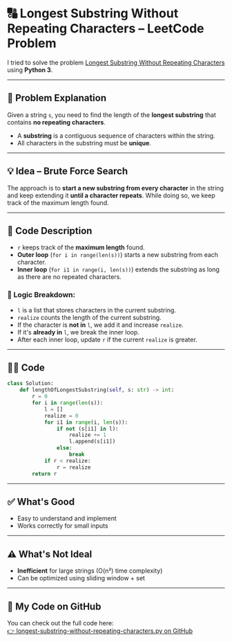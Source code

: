 
# 🔠 Longest Substring Without Repeating Characters – LeetCode Problem

I tried to solve the problem [Longest Substring Without Repeating Characters](https://leetcode.com/problems/longest-substring-without-repeating-characters/description/) using **Python 3**.

---

## 🚀 Problem Explanation

Given a string `s`, you need to find the length of the **longest substring** that contains **no repeating characters**.

- A **substring** is a contiguous sequence of characters within the string.
- All characters in the substring must be **unique**.

---

## 💡 Idea – Brute Force Search

The approach is to **start a new substring from every character** in the string and keep extending it **until a character repeats**. While doing so, we keep track of the maximum length found.

---

## 🧠 Code Description

- `r` keeps track of the **maximum length** found.
- **Outer loop** (`for i in range(len(s))`) starts a new substring from each character.
- **Inner loop** (`for i1 in range(i, len(s))`) extends the substring as long as there are no repeated characters.

### 🧪 Logic Breakdown:

- `l` is a list that stores characters in the current substring.
- `realize` counts the length of the current substring.
- If the character is **not in** `l`, we add it and increase `realize`.
- If it's **already in** `l`, we break the inner loop.
- After each inner loop, update `r` if the current `realize` is greater.

---

## 🧑‍💻 Code

```python
class Solution:
    def lengthOfLongestSubstring(self, s: str) -> int:
        r = 0
        for i in range(len(s)):
            l = []
            realize = 0
            for i1 in range(i, len(s)):
                if not (s[i1] in l):
                    realize += 1
                    l.append(s[i1])
                else:
                    break
            if r < realize:
                r = realize
        return r
```

---

## ✅ What's Good

- Easy to understand and implement
- Works correctly for small inputs

---

## ⚠️ What's Not Ideal

- **Inefficient** for large strings (O(n²) time complexity)
- Can be optimized using sliding window + set

---

## 🔗 My Code on GitHub

You can check out the full code here:  
[👉 longest-substring-without-repeating-characters.py on GitHub](https://github.com/alikhmahdi/LeetCode/blob/main/3-longest-substring-without-repeating-characters.py)
